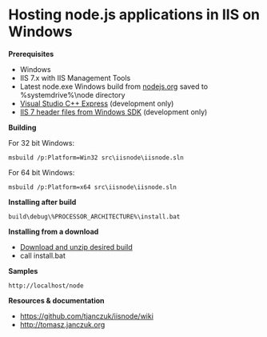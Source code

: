 Hosting node.js applications in IIS on Windows
===

**Prerequisites**

- Windows
- IIS 7.x with IIS Management Tools
- Latest node.exe Windows build from [nodejs.org](http://nodejs.org/#download) saved to %systemdrive%\node directory
- [Visual Studio C++ Express](http://www.microsoft.com/visualstudio/en-us/products/2010-editions/visual-cpp-express) (development only)
- [IIS 7 header files from Windows SDK](http://msdn.microsoft.com/en-us/windows/bb980924) (development only)

**Building**

For 32 bit Windows:

    msbuild /p:Platform=Win32 src\iisnode\iisnode.sln

For 64 bit Windows:

    msbuild /p:Platform=x64 src\iisnode\iisnode.sln

**Installing after build**

    build\debug\%PROCESSOR_ARCHITECTURE%\install.bat

**Installing from a download**

- [Download and unzip desired build](https://github.com/tjanczuk/iisnode/archives/master)
- call install.bat

**Samples**

    http://localhost/node

**Resources & documentation**

- https://github.com/tjanczuk/iisnode/wiki
- http://tomasz.janczuk.org